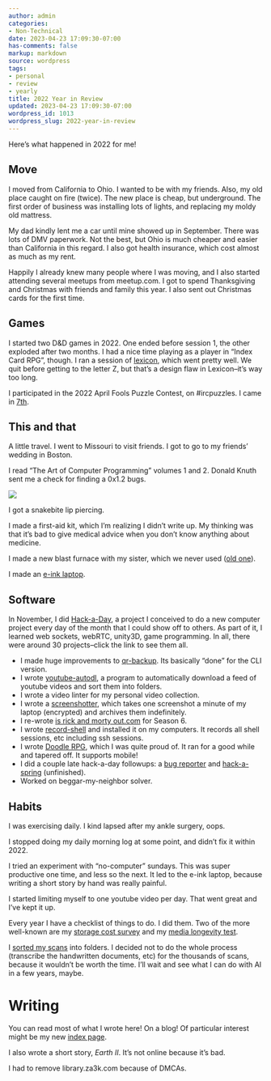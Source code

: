 ```yaml
---
author: admin
categories:
- Non-Technical
date: 2023-04-23 17:09:30-07:00
has-comments: false
markup: markdown
source: wordpress
tags:
- personal
- review
- yearly
title: 2022 Year in Review
updated: 2023-04-23 17:09:30-07:00
wordpress_id: 1013
wordpress_slug: 2022-year-in-review
---
```

Here’s what happened in 2022 for me!

## Move

I moved from California to Ohio. I wanted to be with my friends. Also, my old place caught on fire (twice). The new place is cheap, but underground. The first order of business was installing lots of lights, and replacing my moldy old mattress.

My dad kindly lent me a car until mine showed up in September. There was lots of DMV paperwork. Not the best, but Ohio is much cheaper and easier than California in this regard. I also got health insurance, which cost almost as much as my rent.

Happily I already knew many people where I was moving, and I also started attending several meetups from meetup.com. I got to spend Thanksgiving and Christmas with friends and family this year. I also sent out Christmas cards for the first time.

## Games

I started two D&D games in 2022. One ended before session 1, the other exploded after two months. I had a nice time playing as a player in “Index Card RPG”, though. I ran a session of [lexicon](https://za3k.com/archive/lexicon1/), which went pretty well. We quit before getting to the letter Z, but that’s a design flaw in Lexicon–it’s way too long.

I participated in the 2022 April Fools Puzzle Contest, on #ircpuzzles. I came in [7th](https://blog.ircpuzzles.org/2022/04/2022-april-fools-rankings/).

## This and that

A little travel. I went to Missouri to visit friends. I got to go to my friends’ wedding in Boston.

I read “The Art of Computer Programming” volumes 1 and 2. Donald Knuth sent me a check for finding a 0x1.2 bugs.

[![](../wp-content/uploads/2023/04/san_serriffe-1024x375.jpg)](../wp-content/uploads/2023/04/san_serriffe-scaled.jpg)

I got a snakebite lip piercing.

I made a first-aid kit, which I’m realizing I didn’t write up. My thinking was that it’s bad to give medical advice when you don’t know anything about medicine.

I made a new blast furnace with my sister, which we never used ([old one](https://blog.za3k.com/blast-furance/)).

I made an [e-ink laptop](https://blog.za3k.com/e-ink-laptop/).

## Software

In November, I did [Hack-a-Day](https://za3k.com/hackaday), a project I conceived to do a new computer project every day of the month that I could show off to others. As part of it, I learned web sockets, webRTC, unity3D, game programming. In all, there were around 30 projects–click the link to see them all.

-   I made huge improvements to [qr-backup](https://github.com/za3k/qr-backup/). Its basically “done” for the CLI version.
-   I wrote [youtube-autodl](https://blog.za3k.com/youtube-autodl/), a program to automatically download a feed of youtube videos and sort them into folders.
-   I wrote a video linter for my personal video collection.
-   I wrote a [screenshotter](https://blog.za3k.com/one-screenshot-per-minute/), which takes one screenshot a minute of my laptop (encrypted) and archives them indefinitely.
-   I re-wrote [is rick and morty out.com](http://isrickandmortyout.com/) for Season 6.
-   I wrote [record-shell](http://isrickandmortyout.com/) and installed it on my computers. It records all shell sessions, etc including ssh sessions.
-   I wrote [Doodle RPG](https://doodle-rpg.com/), which I was quite proud of. It ran for a good while and tapered off. It supports mobile!
-   I did a couple late hack-a-day followups: a [bug reporter](https://blog.za3k.com/hack-a-day-hack-a-bug/) and [hack-a-spring](https://tilde.za3k.com/hackaday/spring/) (unfinished).
-   Worked on beggar-my-neighbor solver.

## Habits

I was exercising daily. I kind lapsed after my ankle surgery, oops.

I stopped doing my daily morning log at some point, and didn’t fix it within 2022.

I tried an experiment with “no-computer” sundays. This was super productive one time, and less so the next. It led to the e-ink laptop, because writing a short story by hand was really painful.

I started limiting myself to one youtube video per day. That went great and I’ve kept it up.

Every year I have a checklist of things to do. I did them. Two of the more well-known are my [storage cost survey](https://blog.za3k.com/storage-prices-2022-07/) and my [media longevity test](https://www.reddit.com/r/DataHoarder/comments/tb26cy/flash_media_longevity_testing_2_years_later/).

I [sorted my scans](https://blog.za3k.com/scan-organizer/) into folders. I decided not to do the whole process (transcribe the handwritten documents, etc) for the thousands of scans, because it wouldn’t be worth the time. I’ll wait and see what I can do with AI in a few years, maybe.

# Writing

You can read most of what I wrote here! On a blog! Of particular interest might be my new [index page](https://za3k.com/blog).

I also wrote a short story, *Earth II*. It’s not online because it’s bad.

I had to remove library.za3k.com because of DMCAs.

